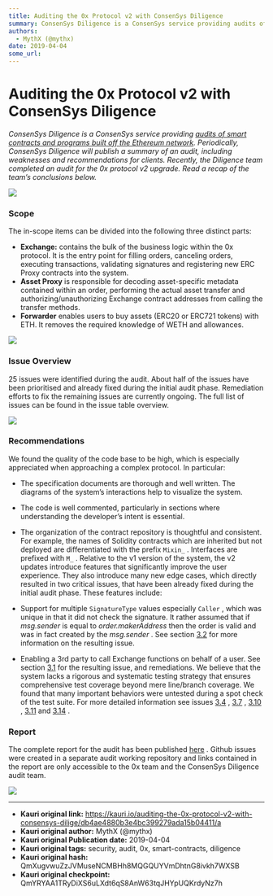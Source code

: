 ```yaml
---
title: Auditing the 0x Protocol v2 with ConsenSys Diligence
summary: ConsenSys Diligence is a ConsenSys service providing audits of smart contracts and programs built off the Ethereum network. Periodically, ConsenSys Diligence will publish a summary of an audit, including weaknesses and recommendations for clients. Recently, the Diligence team completed an audit for the 0x protocol v2 upgrade. Read a recap of the team’s conclusions below. Scope The in-scope items can be divided into the following three distinct parts- Exchange- contains the bulk of the business l
authors:
  - MythX (@mythx)
date: 2019-04-04
some_url: 
---
```


# Auditing the 0x Protocol v2 with ConsenSys Diligence


 
_ConsenSys Diligence is a ConsenSys service providing [audits of smart contracts and programs built off the Ethereum network](https://consensys.net/diligence/). Periodically, ConsenSys Diligence will publish a summary of an audit, including weaknesses and recommendations for clients. Recently, the Diligence team completed an audit for the 0x protocol v2 upgrade. Read a recap of the team’s conclusions below._
 

![](https://ipfs.infura.io/ipfs/QmPyrBr5KpJg4b8sCk6GHPnoJE3s4F7qyHDEfUFP6o5s1Y)


### Scope
The in-scope items can be divided into the following three distinct parts:



 *  **Exchange:** contains the bulk of the business logic within the 0x protocol. It is the entry point for filling orders, canceling orders, executing transactions, validating signatures and registering new ERC Proxy contracts into the system.
 *  **Asset Proxy** is responsible for decoding asset-specific metadata contained within an order, performing the actual asset transfer and authorizing/unauthorizing Exchange contract addresses from calling the transfer methods.
 *  **Forwarder** enables users to buy assets (ERC20 or ERC721 tokens) with ETH. It removes the required knowledge of WETH and allowances.

![](https://ipfs.infura.io/ipfs/QmT1AMYm75XjuogAY7JCmoH1h6JvbNmCxdaoQ6TAgEHZsU)


### Issue Overview
25 issues were identified during the audit. About half of the issues have been prioritised and already fixed during the initial audit phase. Remediation efforts to fix the remaining issues are currently ongoing. The full list of issues can be found in the issue table overview.

![](https://ipfs.infura.io/ipfs/QmNQ8xqUDtpfg74Ew9cNo235G3ZvTuWF1SE6R7UKdLUier)


### Recommendations
We found the quality of the code base to be high, which is especially appreciated when approaching a complex protocol. In particular:


 * The specification documents are thorough and well written. The diagrams of the system’s interactions help to visualize the system.
 * The code is well commented, particularly in sections where understanding the developer’s intent is essential.
 * The organization of the contract repository is thoughtful and consistent. For example, the names of Solidity contracts which are inherited but not deployed are differentiated with the prefix `Mixin_` . Interfaces are prefixed with `M_` .
Relative to the v1 version of the system, the v2 updates introduce features that significantly improve the user experience. They also introduce many new edge cases, which directly resulted in two critical issues, that have been already fixed during the initial audit phase. These features include:



 * Support for multiple `SignatureType` values especially `Caller` , which was unique in that it did not check the signature. It rather assumed that if _msg.sender_ is equal to _order.makerAddress_ then the order is valid and was in fact created by the _msg.sender_ . See section [3.2](https://github.com/ConsenSys/0x_audit_report_2018-07-23#32-mixinsignaturevalidator-insecure-signature-validator-signaturetypecaller) for more information on the resulting issue.
 * Enabling a 3rd party to call Exchange functions on behalf of a user. See section [3.1](https://github.com/ConsenSys/0x_audit_report_2018-07-23#31-a-malicious-maker-can-empty-a-takers-account-of-all-tokens) for the resulting issue, and remediations.
We believe that the system lacks a rigorous and systematic testing strategy that ensures comprehensive test coverage beyond mere line/branch coverage. We found that many important behaviors were untested during a spot check of the test suite. For more detailed information see issues 
[3.4](https://github.com/ConsenSys/0x_audit_report_2018-07-23#34-assetproxyowner-insufficient-testing)
 , 
[3.7](https://github.com/ConsenSys/0x_audit_report_2018-07-23#37-libbytes-insufficient-testing)
 , 
[3.10](https://github.com/ConsenSys/0x_audit_report_2018-07-23#310-mixinauthorizable-insufficient-testing)
 , 
[3.11](https://github.com/ConsenSys/0x_audit_report_2018-07-23#311-erc721proxy-insufficient-testing)
 and 
[3.14](https://github.com/ConsenSys/0x_audit_report_2018-07-23#314-erc20proxy-insufficient-testing)
 .

### Report
The complete report for the audit has been published 
[here](https://github.com/ConsenSys/0x_audit_report_2018-07-23)
 . Github issues were created in a separate audit working repository and links contained in the report are only accessible to the 0x team and the ConsenSys Diligence audit team.

![](https://ipfs.infura.io/ipfs/QmW8tro1jwV1iJ7vNQ4pra6Sho9XcDv2ZfQd693RemSxhW)


---

- **Kauri original link:** https://kauri.io/auditing-the-0x-protocol-v2-with-consensys-dilige/db4ae4880b3e4bc399279ada15b04411/a
- **Kauri original author:** MythX (@mythx)
- **Kauri original Publication date:** 2019-04-04
- **Kauri original tags:** security, audit, 0x, smart-contracts, diligence
- **Kauri original hash:** QmXugvwuZzJVMuseNCMBHh8MQGQUYVmDhtnG8ivkh7WXSB
- **Kauri original checkpoint:** QmYRYAA1TRyDiXS6uLXdt6qS8AnW63tqJHYpUQKrdyNz7h



